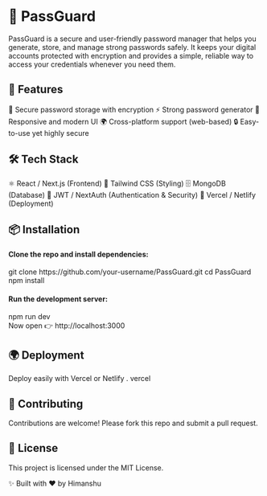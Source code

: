 <h1>🔐 PassGuard</h1>
PassGuard is a secure and user-friendly password manager that helps you generate, store, and manage strong passwords safely. It keeps your digital accounts protected with encryption and provides a simple, reliable way to access your credentials whenever you need them.<br>

<h2>🚀 Features</h2>
🔑 Secure password storage with encryption
⚡ Strong password generator
📱 Responsive and modern UI
🌍 Cross-platform support (web-based)
🔒 Easy-to-use yet highly secure<br>

<h2>🛠️ Tech Stack</h2>
⚛️ React / Next.js (Frontend)
🎨 Tailwind CSS (Styling)
🗄️ MongoDB (Database)
🔐 JWT / NextAuth (Authentication & Security)
🚀 Vercel / Netlify (Deployment)<br>

<h2>📦 Installation</h2>

<h4>Clone the repo and install dependencies:</h4>
git clone https://github.com/your-username/PassGuard.git
cd PassGuard
npm install<br>

<h4>Run the development server:</h4>
npm run dev
<br>
Now open 👉 http://localhost:3000

<h2>🌍 Deployment</h2>
Deploy easily with Vercel
or Netlify
.
vercel<br>

<h2>🤝 Contributing</h2>
Contributions are welcome!
Please fork this repo and submit a pull request.<br>

<h2>📜 License</h2>
This project is licensed under the MIT License.<br>

✨ Built with ❤️ by Himanshu
